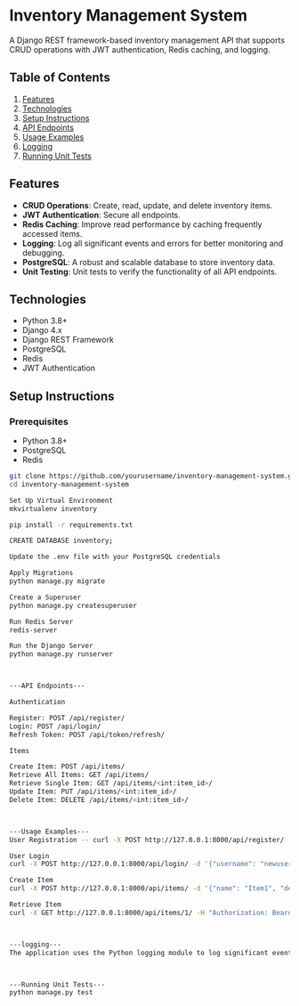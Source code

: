 # Inventory Management System

A Django REST framework-based inventory management API that supports CRUD operations with JWT authentication, Redis caching, and logging.

## Table of Contents
1. [Features](#features)
2. [Technologies](#technologies)
3. [Setup Instructions](#setup-instructions)
4. [API Endpoints](#api-endpoints)
5. [Usage Examples](#usage-examples)
6. [Logging](#logging)
7. [Running Unit Tests](#running-unit-tests)

## Features
- **CRUD Operations**: Create, read, update, and delete inventory items.
- **JWT Authentication**: Secure all endpoints.
- **Redis Caching**: Improve read performance by caching frequently accessed items.
- **Logging**: Log all significant events and errors for better monitoring and debugging.
- **PostgreSQL**: A robust and scalable database to store inventory data.
- **Unit Testing**: Unit tests to verify the functionality of all API endpoints.

## Technologies
- Python 3.8+
- Django 4.x
- Django REST Framework
- PostgreSQL
- Redis
- JWT Authentication

## Setup Instructions

### Prerequisites
- Python 3.8+
- PostgreSQL
- Redis


```bash
git clone https://github.com/yourusername/inventory-management-system.git
cd inventory-management-system

Set Up Virtual Environment
mkvirtualenv inventory

pip install -r requirements.txt

CREATE DATABASE inventory;

Update the .env file with your PostgreSQL credentials

Apply Migrations
python manage.py migrate

Create a Superuser
python manage.py createsuperuser

Run Redis Server
redis-server

Run the Django Server
python manage.py runserver



---API Endpoints---

Authentication

Register: POST /api/register/
Login: POST /api/login/
Refresh Token: POST /api/token/refresh/

Items

Create Item: POST /api/items/
Retrieve All Items: GET /api/items/
Retrieve Single Item: GET /api/items/<int:item_id>/
Update Item: PUT /api/items/<int:item_id>/
Delete Item: DELETE /api/items/<int:item_id>/



---Usage Examples---
User Registration -- curl -X POST http://127.0.0.1:8000/api/register/ -d '{"username": "newuser", "password": "password", "email": "user@example.com"}' -H "Content-Type: application/json"

User Login
curl -X POST http://127.0.0.1:8000/api/login/ -d '{"username": "newuser", "password": "password"}' -H "Content-Type: application/json"

Create Item
curl -X POST http://127.0.0.1:8000/api/items/ -d '{"name": "Item1", "description": "Description of Item1"}' -H "Authorization: Bearer <access_token>" -H "Content-Type: application/json"

Retrieve Item
curl -X GET http://127.0.0.1:8000/api/items/1/ -H "Authorization: Bearer <access_token>"



---logging---
The application uses the Python logging module to log significant events and errors. Logs are stored in the logs/inventory.log file. To create the log file, you need to ensure the logs directory exists; the log file will be created automatically when the application runs.



---Running Unit Tests---
python manage.py test

